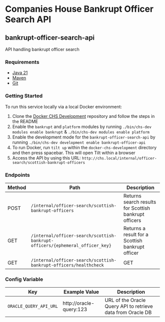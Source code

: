 # Companies House Bankrupt Officer Search API
## bankrupt-officer-search-api
API handling bankrupt officer search

### Requirements
* [Java 21][1]
* [Maven][2]
* [Git][3]

### Getting Started
To run this service locally via a local Docker environment:

1. Clone the [Docker CHS Development](https://github.com/companieshouse/docker-chs-development) repository and follow the steps in the README
2. Enable the `bankrupt` and `platform` modules by running `./bin/chs-dev modules enable bankrupt` & `./bin/chs-dev modules enable platform`
3. Enable the development mode for the `bankrupt-officer-search-api` by running `./bin/chs-dev development enable bankrupt-officer-api`
4. To run Docker, run `tilt up` within the `docker-chs-development` directory and then press spacebar. This will open Tilt within a browser
5. Access the API by using this URL: `http://chs.local/internal/officer-search/scottish-bankrupt-officers`

### Endpoints

Method | Path | Description
--- | --- | ---
POST | `/internal/officer-search/scottish-bankrupt-officers` | Returns search results for Scottish bankrupt officers
GET | `/internal/officer-search/scottish-bankrupt-officers/{ephemeral_officer_key}` | Returns a result for a Scottish bankrupt officer
GET | `/internal/officer-search/scottish-bankrupt-officers/healthcheck` | GET | Returns HTTP OK (`200`) to indicate a healthy application instance.

[1]: https://www.oracle.com/java/technologies/downloads/#java21
[2]: https://maven.apache.org/download.cgi
[3]: https://git-scm.com/downloads

### Config Variable

Key | Example Value | Description
--- | --- | ---
`ORACLE_QUERY_API_URL` | http://oracle-query:123 | URL of the Oracle Query API to retrieve data from Oracle DB
